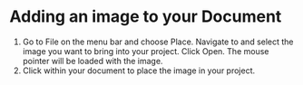 # Adding an image to your Document

1. Go to File on the menu bar and choose Place. Navigate to and select the image you want to bring into your project. Click Open. The mouse pointer will be loaded with the image.
2. Click within your document to place the image in your project.


